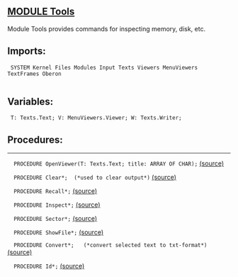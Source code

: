 
## [MODULE Tools](https://github.com/io-core/System/blob/main/Tools.Mod)
Module Tools provides commands for inspecting memory, disk, etc.


  ## Imports:
` SYSTEM Kernel Files Modules Input Texts Viewers MenuViewers TextFrames Oberon`

```
```
## Variables:
```
 T: Texts.Text; V: MenuViewers.Viewer; W: Texts.Writer;

```
## Procedures:
---

`  PROCEDURE OpenViewer(T: Texts.Text; title: ARRAY OF CHAR);` [(source)](https://github.com/io-orig/System/blob/main/Tools.Mod#L9)


`  PROCEDURE Clear*;  (*used to clear output*)` [(source)](https://github.com/io-orig/System/blob/main/Tools.Mod#L18)


`  PROCEDURE Recall*;` [(source)](https://github.com/io-orig/System/blob/main/Tools.Mod#L23)


`  PROCEDURE Inspect*;` [(source)](https://github.com/io-orig/System/blob/main/Tools.Mod#L31)


`  PROCEDURE Sector*;` [(source)](https://github.com/io-orig/System/blob/main/Tools.Mod#L46)


`  PROCEDURE ShowFile*;` [(source)](https://github.com/io-orig/System/blob/main/Tools.Mod#L63)


`  PROCEDURE Convert*;   (*convert selected text to txt-format*)` [(source)](https://github.com/io-orig/System/blob/main/Tools.Mod#L83)


`  PROCEDURE Id*;` [(source)](https://github.com/io-orig/System/blob/main/Tools.Mod#L107)

